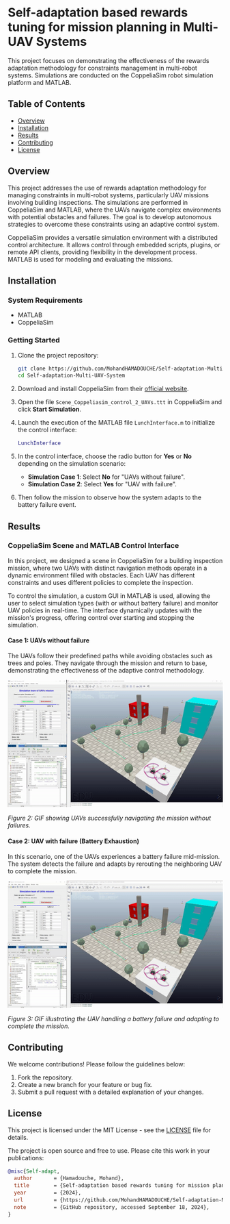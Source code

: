 # Self-adaptation based rewards tuning for mission planning in Multi-UAV Systems

This project focuses on demonstrating the effectiveness of the rewards adaptation methodology for constraints management in multi-robot systems. Simulations are conducted on the CoppeliaSim robot simulation platform and MATLAB.

## Table of Contents

- [Overview](#overview)
- [Installation](#installation)
- [Results](#results)
- [Contributing](#contributing)
- [License](#license)

## Overview

This project addresses the use of rewards adaptation methodology for managing constraints in multi-robot systems, particularly UAV missions involving building inspections. The simulations are performed in CoppeliaSim and MATLAB, where the UAVs navigate complex environments with potential obstacles and failures. The goal is to develop autonomous strategies to overcome these constraints using an adaptive control system.

CoppeliaSim provides a versatile simulation environment with a distributed control architecture. It allows control through embedded scripts, plugins, or remote API clients, providing flexibility in the development process. MATLAB is used for modeling and evaluating the missions.

## Installation

### System Requirements

- MATLAB
- CoppeliaSim

### Getting Started

1. Clone the project repository:
    ```bash
    git clone https://github.com/MohandHAMADOUCHE/Self-adaptation-Multi-UAV-System.git
    cd Self-adaptation-Multi-UAV-System
    ```

2. Download and install CoppeliaSim from their [official website](https://www.coppeliarobotics.com/).

3. Open the file `Scene_Coppeliasim_control_2_UAVs.ttt` in CoppeliaSim and click **Start Simulation**.

4. Launch the execution of the MATLAB file `LunchInterface.m` to initialize the control interface:
    ```matlab
    LunchInterface
    ```

5. In the control interface, choose the radio button for **Yes** or **No** depending on the simulation scenario:
   - **Simulation Case 1**: Select **No** for "UAVs without failure".
   - **Simulation Case 2**: Select **Yes** for "UAV with failure".

6. Then follow the mission to observe how the system adapts to the battery failure event.

## Results

### CoppeliaSim Scene and MATLAB Control Interface

In this project, we designed a scene in CoppeliaSim for a building inspection mission, where two UAVs with distinct navigation methods operate in a dynamic environment filled with obstacles. Each UAV has different constraints and uses different policies to complete the inspection.

To control the simulation, a custom GUI in MATLAB is used, allowing the user to select simulation types (with or without battery failure) and monitor UAV policies in real-time. The interface dynamically updates with the mission's progress, offering control over starting and stopping the simulation.

#### Case 1: UAVs without failure

The UAVs follow their predefined paths while avoiding obstacles such as trees and poles. They navigate through the mission and return to base, demonstrating the effectiveness of the adaptive control methodology.

<p align="center">
  <img src="./Figures/mission_without_failure.gif" alt="UAVs successfully navigating the mission" width="600"/>
</p>

*Figure 2: GIF showing UAVs successfully navigating the mission without failures.*

#### Case 2: UAV with failure (Battery Exhaustion)

In this scenario, one of the UAVs experiences a battery failure mid-mission. The system detects the failure and adapts by rerouting the neighboring UAV to complete the mission.

<p align="center">
  <img src="./Figures/mission_with_failure.gif" alt="UAV with battery failure" width="600"/>
</p>

*Figure 3: GIF illustrating the UAV handling a battery failure and adapting to complete the mission.*

## Contributing

We welcome contributions! Please follow the guidelines below:

1. Fork the repository.
2. Create a new branch for your feature or bug fix.
3. Submit a pull request with a detailed explanation of your changes.

## License

This project is licensed under the MIT License - see the [LICENSE](./LICENSE) file for details.

The project is open source and free to use. Please cite this work in your publications:

```bibtex
@misc{Self-adapt,
  author       = {Hamadouche, Mohand},
  title        = {Self-adaptation based rewards tuning for mission planning in Multi-UAV Systems},
  year         = {2024},
  url          = {https://github.com/MohandHAMADOUCHE/Self-adaptation-Multi-UAV-System},
  note         = {GitHub repository, accessed September 18, 2024},
}
